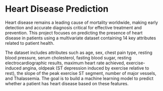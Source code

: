 # Heart Disease Prediction

Heart disease remains a leading cause of mortality worldwide, making early detection and accurate diagnosis critical for effective treatment and prevention. This project focuses on predicting the presence of heart disease in patients using a multivariate dataset containing 14 key attributes related to patient health.

The dataset includes attributes such as age, sex, chest pain type, resting blood pressure, serum cholesterol, fasting blood sugar, resting electrocardiographic results, maximum heart rate achieved, exercise-induced angina, oldpeak (ST depression induced by exercise relative to rest), the slope of the peak exercise ST segment, number of major vessels, and Thalassemia. The goal is to build a machine learning model to predict whether a patient has heart disease based on these features.
